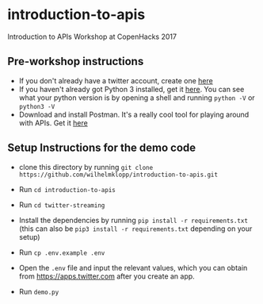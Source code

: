 # introduction-to-apis
Introduction to APIs Workshop at CopenHacks 2017

## Pre-workshop instructions
- If you don't already have a twitter account, create one [here](https://twitter.com)
- If you haven't already got Python 3 installed, get it [here](https://www.python.org/downloads/). You can see what your python version is by opening a shell and running `python -V` or `python3 -V`
- Download and install Postman. It's a really cool tool for playing around with APIs. Get it [here](https://www.getpostman.com/)

## Setup Instructions for the demo code
- clone this directory by running `git clone https://github.com/wilhelmklopp/introduction-to-apis.git`
- Run `cd introduction-to-apis`
- Run `cd twitter-streaming`  

- Install the dependencies by running `pip install -r requirements.txt` (this can also be `pip3 install -r requirements.txt` depending on your setup)
- Run `cp .env.example .env`
- Open the `.env` file and input the relevant values, which you can obtain from https://apps.twitter.com after you create an app.  

- Run `demo.py`
